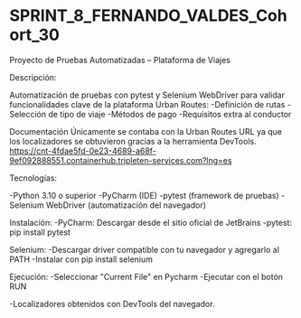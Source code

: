 # SPRINT_8_FERNANDO_VALDES_Cohort_30

Proyecto de Pruebas Automatizadas – Plataforma de Viajes

Descripción:

Automatización de pruebas con pytest y Selenium WebDriver para validar funcionalidades clave de la plataforma Urban Routes:
-Definición de rutas
-Selección de tipo de viaje
-Métodos de pago
-Requisitos extra al conductor

Documentación
Únicamente se contaba con la Urban Routes URL ya que los localizadores se obtuvieron gracias a la herramienta DevTools. https://cnt-4fdae5fd-0e23-4689-a68f-9ef092888551.containerhub.tripleten-services.com?lng=es

Tecnologías:

-Python 3.10 o superior
-PyCharm (IDE)
-pytest (framework de pruebas)
-Selenium WebDriver (automatización del navegador)

Instalación:
-PyCharm: Descargar desde el sitio oficial de JetBrains
-pytest: pip install pytest

Selenium:
-Descargar driver compatible con tu navegador y agregarlo al PATH
-Instalar con pip install selenium

Ejecución:
-Seleccionar "Current File" en Pycharm
-Ejecutar con el botón RUN

-Localizadores obtenidos con DevTools del navegador.